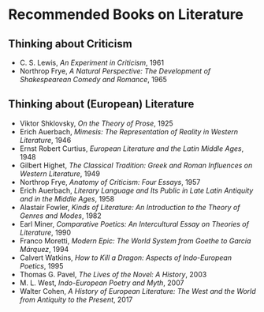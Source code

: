# Recommended Books on Literature

## Thinking about Criticism
* C. S. Lewis, *An Experiment in Criticism*, 1961
* Northrop Frye, *A Natural Perspective: The Development of Shakespearean Comedy and Romance*, 1965

## Thinking about (European) Literature
* Viktor Shklovsky, *On the Theory of Prose*, 1925
* Erich Auerbach, *Mimesis: The Representation of Reality in Western Literature*, 1946
* Ernst Robert Curtius, *European Literature and the Latin Middle Ages*, 1948
* Gilbert Highet, *The Classical Tradition: Greek and Roman Influences on Western Literature*, 1949
* Northrop Frye, *Anatomy of Criticism: Four Essays*, 1957
* Erich Auerbach, *Literary Language and Its Public in Late Latin Antiquity and in the Middle Ages*, 1958 
* Alastair Fowler, *Kinds of Literature: An Introduction to the Theory of Genres and Modes*, 1982
* Earl Miner, *Comparative Poetics: An Intercultural Essay on Theories of Literature*, 1990
* Franco Moretti, *Modern Epic: The World System from Goethe to García Márquez*, 1994
* Calvert Watkins, *How to Kill a Dragon: Aspects of Indo-European Poetics*, 1995
* Thomas G. Pavel, *The Lives of the Novel: A History*, 2003
* M. L. West, *Indo-European Poetry and Myth*, 2007
* Walter Cohen, *A History of European Literature: The West and the World from Antiquity to the Present*, 2017
